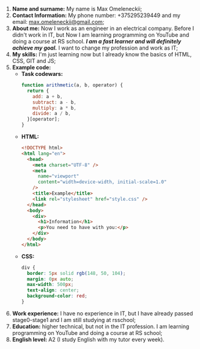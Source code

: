 1. **Name and surname:** My name is Max Omeleneckii;
2. **Contact Information:** My phone number: +375295239449 and my email: [max.omeleneckii@gmail.com](gmail.com);
3. **About me:** Now I work as an engineer in an electrical company. Before I didn't work in IT, but Now I am learning programming on YouTube and doing a course at RS school. **_I am a fast learner and will definitely achieve my goal._** I want to change my profession and work as IT;
4. **My skills:** I'm just learning now but I already know the basics of HTML, CSS, GIT and JS;
5. **Example code:**
   - **Task codewars:**
     ```js
     function arithmetic(a, b, operator) {
       return {
         add: a + b,
         subtract: a - b,
         multiply: a * b,
         divide: a / b,
       }[operator];
     }
     ```
   - **HTML:**
     ```html
     <!DOCTYPE html>
     <html lang="en">
       <head>
         <meta charset="UTF-8" />
         <meta
           name="viewport"
           content="width=device-width, initial-scale=1.0"
         />
         <title>Example</title>
         <link rel="stylesheet" href="style.css" />
       </head>
       <body>
         <div>
           <h1>Information</h1>
           <p>You need to have with you:</p>
         </div>
       </body>
     </html>
     ```
   - **CSS:**
     ```css
     div {
       border: 5px solid rgb(148, 50, 104);
       margin: 0px auto;
       max-width: 500px;
       text-align: center;
       background-color: red;
     }
     ```
6. **Work experience:** I have no experience in IT, but I have already passed stage0-stage1 and I am still studying at rsschool;
7. **Education:** higher technical, but not in the IT profession. I am learning programming on YouTube and doing a course at RS school;
8. **English level:** A2 (I study English with my tutor every week).
